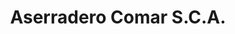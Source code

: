 ---
title: "Aserradero Comar S.C.A."
url: /ciudad-autonoma-de-buenos-aires/aserradero-comar-s-c-a/
shop: Allgemein
---